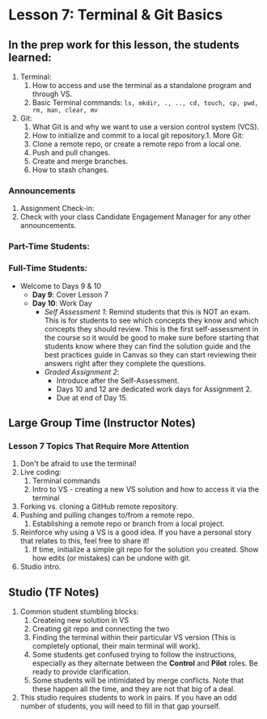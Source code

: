 # Lesson 7: Terminal & Git Basics

## In the prep work for this lesson, the students learned:

1. Terminal:
   1. How to access and use the terminal as a standalone program and through VS.
   1. Basic Terminal commands: ``ls, mkdir, ., .., cd, touch, cp, pwd, rm, man, clear, mv``
1. Git:
   1. What Git is and why we want to use a version control system (VCS).
   1. How to initialize and commit to a local git repository.1. More Git:
   1. Clone a remote repo, or create a remote repo from a local one.
   1. Push and pull changes.
   1. Create and merge branches.
   1. How to stash changes.



### Announcements

1. Assignment Check-in:  
1. Check with your class Candidate Engagement Manager for any other announcements.

### Part-Time Students:


### Full-Time Students:
* Welcome to Days 9 & 10
   * **Day 9**: Cover Lesson 7
   * **Day 10**: Work Day
      * *Self Assessment 1*: Remind students that this is NOT an exam. This is for students to see which concepts they know and which concepts they should review. This is the first self-assessment in the course so it would be good to make sure before starting that students know where they can find the solution guide and the best practices guide in Canvas so they can start reviewing their answers right after they complete the questions.
      * *Graded Assignment 2*:
         * Introduce after the Self-Assessment. 
         * Days 10 and 12 are dedicated work days for Assignment 2. 
         * Due at end of Day 15.


## Large Group Time (Instructor Notes)

### Lesson 7 Topics That Require More Attention

1. Don't be afraid to use the terminal!
1. Live coding:
   1. Terminal commands
   1. Intro to VS - creating a new VS solution and how to access it via the terminal
1. Forking vs. cloning a GitHub remote repository.
1. Pushing and pulling changes to/from a remote repo.
    1. Establishing a remote repo or branch from a local project.
1. Reinforce why using a VS is a good idea. If you have a personal story that relates to this, feel free to share it!
   1. If time, initialize a simple git repo for the solution you created. Show how edits (or mistakes) can be undone with git.
1. Studio intro.


## Studio (TF Notes)

1. Common student stumbling blocks:
   1. Createing new solution in VS
   1. Creating git repo and connecting the two
   1. Finding the terminal within their particular VS version  (This is completely optional, their main terminal will work).
   1. Some students get confused trying to follow the instructions, especially as they alternate between the **Control** and **Pilot** roles. Be ready to provide clarification.
   1. Some students will be intimidated by merge conflicts. Note that these happen all the time, and they are not that big of a deal.
1. This studio requires students to work in pairs. If you have an odd number of students, you will need to fill in that gap yourself.
